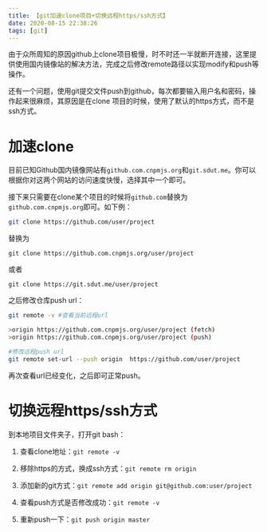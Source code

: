 ```yaml
---
title: 【git加速clone项目+切换远程https/ssh方式】
date: 2020-08-15 22:38:26
tags: [git]
---
```


由于众所周知的原因github上clone项目极慢，时不时还一半就断开连接，这里提供使用国内镜像站的解决方法，完成之后修改remote路径以实现modify和push等操作。

还有一个问题，使用git提交文件push到github，每次都要输入用户名和密码，操作起来很麻烦，其原因是在clone 项目的时候，使用了默认的https方式，而不是ssh方式。

<!-- more -->

# 加速clone

目前已知Github国内镜像网站有`github.com.cnpmjs.org`和`git.sdut.me`。你可以根据你对这两个网站的访问速度快慢，选择其中一个即可。

接下来只需要在clone某个项目的时候将`github.com`替换为`github.com.cnpmjs.org`即可。如下例：

``` bash
git clone https://github.com/user/project
```

替换为

```
git clone https://github.com.cnpmjs.org/user/project
```

或者

```
git clone https://git.sdut.me/user/project
```

之后修改仓库push url：

``` bash
git remote -v #查看当前远程url

>origin https://github.com.cnpmjs.org/user/project (fetch)
>origin https://github.com.cnpmjs.org/user/project (push)
```

``` bash
#修改远程push url
git remote set-url --push origin  https://github.com/user/project
```

再次查看url已经变化，之后即可正常push。

# 切换远程https/ssh方式

到本地项目文件夹子，打开git bash：

1. 查看clone地址：`git remote -v`

2. 移除https的方式，换成ssh方式：`git remote rm origin`

3. 添加新的git方式：`git remote add origin git@github.com:user/project`

4. 查看push方式是否修改成功：`git remote -v`

5. 重新push一下：`git push origin master`